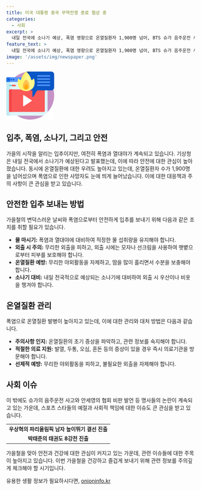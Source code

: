 ```yaml
---
title: 미국 대통령 중국 무역전쟁 종료 협상 중
categories:
  - 사회
excerpt: >
  내일 전국에 소나기 예상, 폭염 영향으로 온열질환자 1,900명 넘어, BTS 슈가 음주운전 사과, 안세영 발언 논란 속 협회 대응, 우상혁·박태준 파리올림픽 도전. #입추 #온열질환 #슈가 #안세영 #우상혁 #박태준
feature_text: >
  내일 전국에 소나기 예상, 폭염 영향으로 온열질환자 1,900명 넘어, BTS 슈가 음주운전 사과, 안세영 발언 논란 속 협회 대응, 우상혁·박태준 파리올림픽 도전. #입추 #온열질환 #슈가 #안세영 #우상혁 #박태준
image: '/assets/img/newspaper.png'
---
```


<p><img src="/assets/img/news.png" alt="rentncar 속보" /></p>

<h2>입추, 폭염, 소나기, 그리고 안전</h2>

<p data-ke-size="size16">가을의 시작을 알리는 입추이지만, 여전히 폭염과 열대야가 계속되고 있습니다. 기상청은 내일 전국에서 소나기가 예상된다고 발표했는데, 이에 따라 안전에 대한 관심이 높아졌습니다. 동시에 온열질환에 대한 우려도 높아지고 있는데, 온열질환자 수가 1,900명을 넘어섰으며 폭염으로 인한 사망자도 눈에 띄게 늘어났습니다. 이에 대한 대응책과 주의 사항이 큰 관심을 받고 있습니다.</p>

<h2>안전한 입추 보내는 방법</h2>

<p data-ke-size="size16">가을철의 변덕스러운 날씨와 폭염으로부터 안전하게 입추를 보내기 위해 다음과 같은 조치를 취할 필요가 있습니다.</p>

<ul>
  <li><b>물 마시기:</b> 폭염과 열대야에 대비하여 적정한 물 섭취량을 유지해야 합니다.</li>
  <li><b>외출 시 주의:</b> 무리한 외출을 피하고, 외출 시에는 모자나 선크림을 사용하여 햇볕으로부터 피부를 보호해야 합니다.</li>
  <li><b>온열질환 예방:</b> 무리한 야외활동을 자제하고, 땀을 많이 흘리면서 수분을 보충해야 합니다.</li>
  <li><b>소나기 대비:</b> 내일 전국적으로 예상되는 소나기에 대비하여 외출 시 우산이나 비옷을 챙겨야 합니다.</li>
</ul>

<h2>온열질환 관리</h2>

<p data-ke-size="size16">폭염으로 온열질환 발병이 높아지고 있는데, 이에 대한 관리와 대처 방법은 다음과 같습니다.</p>

<ul>
  <li><b>주의사항 인지:</b> 온열질환의 초기 증상을 파악하고, 관련 정보를 숙지해야 합니다.</li>
  <li><b>적절한 의료 지원:</b> 발열, 두통, 오심, 혼돈 등의 증상이 있을 경우 즉시 의료기관을 방문해야 합니다.</li>
  <li><b>선제적 예방:</b> 무리한 야외활동을 피하고, 불필요한 외출을 자제해야 합니다.</li>
</ul>

<h2>사회 이슈</h2>

<p data-ke-size="size16">이 밖에도 슈가의 음주운전 사고와 안세영의 협회 비판 발언 등 명사들의 논란이 계속되고 있는 가운데, 스포츠 스타들의 예절과 사회적 책임에 대한 이슈도 큰 관심을 받고 있습니다.</p>

<table>
  <tr>
    <td style="text-align: center; height: 17px;"><b>우상혁의 파리올림픽 남자 높이뛰기 결선 진출</b></td>
  </tr>
  <tr>
    <td style="text-align: center; height: 17px;"><b>박태준의 태권도 8강전 진출</b></td>
  </tr>
</table>

<p data-ke-size="size16">가을철을 맞아 안전과 건강에 대한 관심이 커지고 있는 가운데, 관련 이슈들에 대한 주목이 높아지고 있습니다. 이번 가을철을 건강하고 즐겁게 보내기 위해 관련 정보를 주의깊게 체크해야 할 시기입니다.</p>
유용한 생활 정보가 필요하시다면, <a href="https://onioninfo.kr" rel="dofollow">onioninfo.kr</a>


